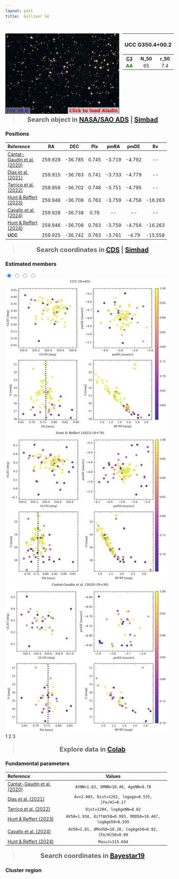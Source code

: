 ```yaml
---
layout: post
title:  Gulliver 14
---
```

<div style="display: flex; justify-content: space-between; width:720px;height:250px">
<div style="text-align: center;">

<!-- Static image + data attributes for FOV and target -->
<img id="aladin_img"
     data-umami-event="aladin_load"
     src="https://raw.githubusercontent.com/ucc23/Q4P/main/plots/gulliver14_aladin.webp"
     alt="Click to load Aladin Lite" 
     style="width:355px;height:250px; cursor: pointer;"
     data-fov="0.247" 
     data-target="259.925 -36.742"/>
<!-- Div to contain Aladin Lite viewer -->
<div id="aladin-lite-div" style="width:355px;height:250px;display:none;"></div>
<!-- Aladin Lite script (will be loaded after the image is clicked) -->
<script src="{{ site.baseurl }}/scripts/aladin_load.js"></script>

</div>
<!-- Left block -->

<table style="width:355px;height:250px;">
  <!-- Row 1 (title) -->
  <tr>
    <td colspan="5"><h3>UCC G350.4+00.2</h3></td>
  </tr>
  <!-- Row 2 -->
  <tr>
    <th style="text-align: center;"><a href="https://ucc.ar/faq#what-is-the-c3-parameter" title="Combined class">C3</a></th>
    <th style="text-align: center;"><div title="Stars with membership probability >50%">N_50</div></th>
    <th style="text-align: center;"><div title="Radius that contains half the members [arcmin]">r_50</div></th>
  </tr>
  <!-- Row 3 -->
  <tr>
    <td style="text-align: center;"><span style="color: green; font-weight: bold;">A</span><span style="color: green; font-weight: bold;">A</span></td>
    <td style="text-align: center;">65</td>
    <td style="text-align: center;">7.4</td>
  </tr>
</table>
</div>

> <p style="text-align:center; font-weight: bold; font-size:20px">Search object in <a data-umami-event="nasa_search" href="https://ui.adsabs.harvard.edu/search/q=%20collection%3Aastronomy%20body%3A%22Gulliver%2014%22&sort=date%20desc%2C%20bibcode%20desc&p_=0" target="_blank">NASA/SAO ADS</a> | <a data-umami-event="simbad_search" href="https://simbad.cds.unistra.fr/simbad/sim-id-refs?Ident=gulliver14" target="_blank">Simbad</a></p>


### Positions

| Reference    | RA    | DEC   | Plx  | pmRA  | pmDE   |  Rv  |
| :---         | :---: | :---: | :---: | :---: | :---: | :---: |
|[Cantat-Gaudin et al. (2020)](https://ui.adsabs.harvard.edu/abs/2020A%26A...640A...1C) | 259.928 | -36.785 | 0.745 | -3.719 | -4.792 | -- |
|[Dias et al. (2021)](https://ui.adsabs.harvard.edu/abs/2021MNRAS.504..356D) | 259.915 | -36.763 | 0.741 | -3.733 | -4.779 | -- |
|[Tarricq et al. (2022)](https://ui.adsabs.harvard.edu/abs/2022A%26A...659A..59T) | 259.956 | -36.702 | 0.748 | -3.751 | -4.795 | -- |
|[Hunt & Reffert (2023)](https://ui.adsabs.harvard.edu/abs/2023A%26A...673A.114H) | 259.946 | -36.708 | 0.763 | -3.759 | -4.756 | -16.263 |
|[Cavallo et al. (2024)](https://ui.adsabs.harvard.edu/abs/2024AJ....167...12C) | 259.928 | -36.738 | 0.76 | -- | -- | -- |
|[Hunt & Reffert (2024)](https://ui.adsabs.harvard.edu/abs/2024A%26A...686A..42H) | 259.946 | -36.708 | 0.763 | -3.759 | -4.756 | -16.263 |
| **UCC** |259.925 | -36.742 | 0.763 | -3.761 | -4.79 | -15.558 |

> <p style="text-align:center; font-weight: bold; font-size:20px">Search coordinates in <a data-umami-event="cds_coord_search" href="https://cdsportal.u-strasbg.fr/?target=259.925,-36.742" target="_blank">CDS</a> | <a data-umami-event="simbad_coord_search" href="https://simbad.cds.unistra.fr/mobile/object_list.html?coord=259.925%20-36.742&output=json&radius=5&userEntry=gulliver14" target="_blank">Simbad</a></p>

### Estimated members

<div class="carousel">
<input type="radio" name="radio-btn" id="slide1" checked>
<input type="radio" name="radio-btn" id="slide1">
<input type="radio" name="radio-btn" id="slide2">
<input type="radio" name="radio-btn" id="slide3">
<div class="slides">
<div class="slide">
<a href="https://raw.githubusercontent.com/ucc23/Q4P/main/plots/UCC/gulliver14.webp" target="_blank">
<img src="https://raw.githubusercontent.com/ucc23/Q4P/main/plots/UCC/gulliver14.webp" alt="Gulliver 14 UCC">
</a>
</div>
<div class="slide">
<a href="https://raw.githubusercontent.com/ucc23/Q4P/main/plots/HUNT23/gulliver14.webp" target="_blank">
<img src="https://raw.githubusercontent.com/ucc23/Q4P/main/plots/HUNT23/gulliver14.webp" alt="Gulliver 14 HUNT23">
</a>
</div>
<div class="slide">
<a href="https://raw.githubusercontent.com/ucc23/Q4P/main/plots/CANTAT20/gulliver14.webp" target="_blank">
<img src="https://raw.githubusercontent.com/ucc23/Q4P/main/plots/CANTAT20/gulliver14.webp" alt="Gulliver 14 CANTAT20">
</a>
</div>
</div>
<div class="indicators">
<label for="slide1">1</label>
<label for="slide2">2</label>
<label for="slide3">3</label>
</div>
</div>


> <p style="text-align:center; font-weight: bold; font-size:20px">Explore data in <a data-umami-event="colab" href="https://colab.research.google.com/github/ucc23/ucc/blob/main/assets/notebook.ipynb" target="_blank">Colab</a></p>


### Fundamental parameters

| Reference |  Values |
| :---      |  :---:  |
| [Cantat-Gaudin et al. (2020)](https://ui.adsabs.harvard.edu/abs/2020A%26A...640A...1C) | `AVNN=1.63, DMNN=10.48, AgeNN=8.78` |
| [Dias et al. (2021)](https://ui.adsabs.harvard.edu/abs/2021MNRAS.504..356D) | `Av=2.003, Dist=1262, logage=8.535, [Fe/H]=0.17` |
| [Tarricq et al. (2022)](https://ui.adsabs.harvard.edu/abs/2022A%26A...659A..59T) | `Dist=1204, logAgeNN=8.82` |
| [Hunt & Reffert (2023)](https://ui.adsabs.harvard.edu/abs/2023A%26A...673A.114H) | `AV50=1.934, diffAV50=0.993, MOD50=10.467, logAge50=8.595` |
| [Cavallo et al. (2024)](https://ui.adsabs.harvard.edu/abs/2024AJ....167...12C) | `AV50=1.81, dMod50=10.28, logAge50=8.92, [Fe/H]50=0.09` |
| [Hunt & Reffert (2024)](https://ui.adsabs.harvard.edu/abs/2024A%26A...686A..42H) | `MassJ=315.694` |

> <p style="text-align:center; font-weight: bold; font-size:20px">Search coordinates in <a data-umami-event="bayestar" href="http://argonaut.skymaps.info/query?lon=350.498%20&lat=0.314&coordsys=gal&mapname=bayestar2019" target="_blank">Bayestar19</a></p>


### Cluster region

<html lang="en">
  <body>
    <center>
    <div id="plot-params"
         data-oc-name="gulliver14"
         data-ra-center="259.93"
         data-dec-center="-36.78"
         data-rad-deg="7.4"
         data-plx="0.763">
    </div>
    <div id="plot-container">
        <div id="plot"></div>
    </div>
    <script defer type="module" src="{{ site.baseurl }}/scripts/radec_scatter.js"></script>
    </center>
  </body>
</html>
<br>

